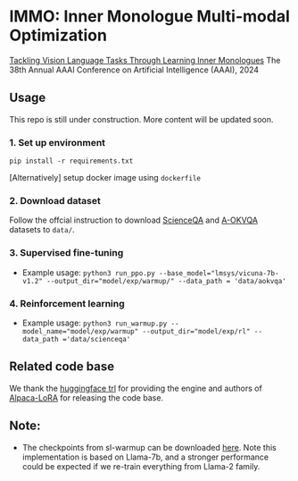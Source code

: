 # IMMO: Inner Monologue Multi-modal Optimization 
[Tackling Vision Language Tasks Through Learning Inner Monologues](https://arxiv.org/abs/2308.09970) 
The 38th Annual AAAI Conference on Artificial Intelligence (AAAI), 2024

## Usage
This repo is still under construction. More content will be updated soon. 

### 1. Set up environment
```pip install -r requirements.txt```

[Alternatively] setup docker image using ```dockerfile```

### 2. Download dataset
Follow the offcial instruction to download [ScienceQA](https://scienceqa.github.io/) and [A-OKVQA](https://allenai.org/project/a-okvqa/home) datasets to ```data/```.

### 3. Supervised fine-tuning
- Example usage:
```python3 run_ppo.py --base_model="lmsys/vicuna-7b-v1.2" --output_dir="model/exp/warmup/" --data_path = 'data/aokvqa'```

### 4. Reinforcement learning
- Example usage:
```python3 run_warmup.py --model_name="model/exp/warmup" --output_dir="model/exp/rl" --data_path ='data/scienceqa'```

## Related code base
We thank the [huggingface trl](https://github.com/huggingface/trl/tree/main) for providing the engine and authors of [Alpaca-LoRA](https://github.com/tloen/alpaca-lora) for releasing the code base.

## Note:
- The checkpoints from sl-warmup can be downloaded [here](https://drive.google.com/file/d/1VTTM9wNjKSyXRzc1zfY4odK23etRBcLC/view?usp=sharing). Note this implementation is based on Llama-7b, and a stronger performance could be expected if we re-train everything from Llama-2 family.
